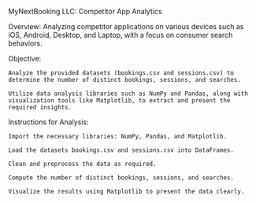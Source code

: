 MyNextBooking LLC: Competitor App Analytics

Overview: Analyzing competitor applications on various devices such as iOS, Android, Desktop, and Laptop, with a focus on consumer search behaviors.

Objective:

    Analyze the provided datasets (bookings.csv and sessions.csv) to determine the number of distinct bookings, sessions, and searches.

    Utilize data analysis libraries such as NumPy and Pandas, along with visualization tools like Matplotlib, to extract and present the required insights.

Instructions for Analysis:

    Import the necessary libraries: NumPy, Pandas, and Matplotlib.

    Load the datasets bookings.csv and sessions.csv into DataFrames.

    Clean and preprocess the data as required.

    Compute the number of distinct bookings, sessions, and searches.

    Visualize the results using Matplotlib to present the data clearly.
